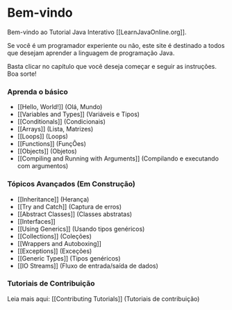 # Bem-vindo

Bem-vindo ao Tutorial Java Interativo
[[LearnJavaOnline.org]]. 

Se você é um programador experiente ou não, este site é destinado a todos que desejam aprender a linguagem de programação Java.

Basta clicar no capítulo que você deseja começar e seguir as instruções. Boa sorte!

### Aprenda o básico

- [[Hello, World!]] (Olá, Mundo)
- [[Variables and Types]] (Variáveis e Tipos)
- [[Conditionals]] (Condicionais)
- [[Arrays]] (Lista, Matrizes)
- [[Loops]] (Loops)
- [[Functions]] (FunçÕes)
- [[Objects]] (Objetos)
- [[Compiling and Running with Arguments]] (Compilando e executando com argumentos)

### Tópicos Avançados (Em Construção)

- [[Inheritance]] (Herança)
- [[Try and Catch]] (Captura de erros)
- [[Abstract Classes]] (Classes abstratas)
- [[Interfaces]] 
- [[Using Generics]] (Usando tipos genéricos)
- [[Collections]] (Coleções)
- [[Wrappers and Autoboxing]]
- [[Exceptions]] (Exceções)
- [[Generic Types]] (Tipos genéricos)
- [[IO Streams]] (Fluxo de entrada/saída de dados)

### Tutoriais de Contribuição

Leia mais aqui: [[Contributing Tutorials]] (Tutoriais de contribuição)
